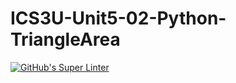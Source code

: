 # ICS3U-Unit5-02-Python-TriangleArea

[![GitHub's Super Linter](https://github.com/dbcalitis/ICS3U-Unit5-02-Python-TriangleArea/workflows/GitHub's%20Super%20Linter/badge.svg)](https://github.com/dbcalitis/ICS3U-Unit5-02-Python-TriangleArea/actions)
